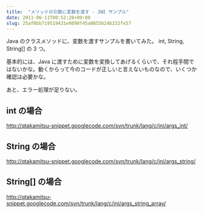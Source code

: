 ```yaml
---
title:  "メソッドの引数に変数を渡す - JNI サンプル"
date: 2011-06-11T00:52:28+09:00
slug: 25af0bb719519431e9890f45a0855b24b232fe57
---
```

Java のクラスメソッドに、変数を渡すサンプルを書いてみた。
int, String, String[] の 3 つ。

基本的には、Java に渡すために変数を変換してあげるくらいで、それ程手間ではないかな。動くからって今のコードが正しいと言えないものなので、いくつか確認は必要かな。

あと、エラー処理が足りない。

## int の場合
http://qtakamitsu-snippet.googlecode.com/svn/trunk/lang/c/jni/args_int/

## String の場合
http://qtakamitsu-snippet.googlecode.com/svn/trunk/lang/c/jni/args_string/

## String[] の場合
http://qtakamitsu-snippet.googlecode.com/svn/trunk/lang/c/jni/args_string_array/
